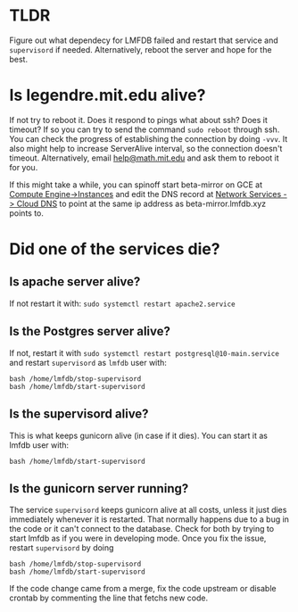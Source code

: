 # TLDR

Figure out what dependecy for LMFDB failed and restart that service and `supervisord` if needed.
Alternatively, reboot the server and hope for the best.

# Is legendre.mit.edu alive?

If not try to reboot it.
Does it respond to pings what about ssh? Does it timeout?
If so you can try to send the command `sudo reboot` through ssh.
You can check the progress of establishing the connection by doing `-vvv`. It also might help to increase ServerAlive interval, so the connection doesn't timeout.
Alternatively, email help@math.mit.edu and ask them to reboot it for you.

If this might take a while, you can spinoff start beta-mirror on GCE at
[Compute Engine->Instances](https://console.cloud.google.com/compute/instances) and edit the DNS record at 
[Network Services -> Cloud DNS](https://console.cloud.google.com/net-services/dns/zones/lmfdb-xyz)
to point at the same ip address as beta-mirror.lmfdb.xyz points to.


# Did one of the services die?

## Is apache server alive?

If not restart it with: `sudo systemctl restart apache2.service`

## Is the Postgres server alive?

If not, restart it with `sudo systemctl restart postgresql@10-main.service`
and restart `supervisord` as `lmfdb` user with:
```
bash /home/lmfdb/stop-supervisord
bash /home/lmfdb/start-supervisord
```

## Is the supervisord alive?

This is what keeps gunicorn alive (in case if it dies).
You can start it as lmfdb user with:
```
bash /home/lmfdb/start-supervisord
```

## Is the gunicorn server running?

The service `supervisord` keeps gunicorn alive at all costs, unless it just dies immediately whenever it is restarted.
That normally happens due to a bug in the code or it can't connect to the database.
Check for both by trying to start lmfdb as if you were in developing mode.
Once you fix the issue, restart `supervisord` by doing
```
bash /home/lmfdb/stop-supervisord
bash /home/lmfdb/start-supervisord
```
If the code change came from a merge, fix the code upstream or disable crontab by commenting the line that fetchs new code.




